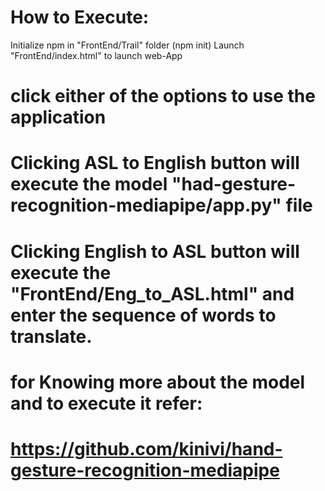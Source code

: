
# How to Execute:
Initialize npm in "FrontEnd/Trail" folder (npm init)
Launch "FrontEnd/index.html" to launch web-App
# click either of the options to use the application
# Clicking ASL to English button will execute the model "had-gesture-recognition-mediapipe/app.py" file 
# Clicking English to ASL button will execute the "FrontEnd/Eng_to_ASL.html" and enter the sequence of words to translate.
# for Knowing more about the model and to execute it refer:
# https://github.com/kinivi/hand-gesture-recognition-mediapipe
